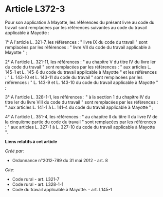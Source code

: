 # Article L372-3

Pour son application à Mayotte, les références du présent livre au code du travail sont remplacées par les références
suivantes au code du travail applicable à Mayotte : 

1° A l'article L. 321-7, les références : " livre IX du code du travail " sont remplacées par les références : " livre VII du
code du travail applicable à Mayotte " ; 

2° A l'article L. 321-11, les références : " au chapitre V du titre IV du livre Ier du code du travail " sont remplacées par
les références : " aux articles L. 145-1 et L. 145-6 du code du travail applicable à Mayotte " et les références : " L.
143-10 et L. 143-11 du code du travail " sont remplacées par les références : " L. 143-9 et L. 143-10 du code du travail
applicable à Mayotte " ; 

3°  A l'article L. 328-1-1, les références : " à la section 1 du chapitre IV du titre Ier du livre VIII du code du travail "
sont remplacées par les références : " aux articles L. 141-1 à L. 141-4 du code du travail applicable à Mayotte " ; 

4°  A l'article L. 351-4, les  références : " au chapitre II du titre II du livre IV de la cinquième partie du code du
travail " sont remplacées par les références : " aux articles L. 327-1 à L. 327-10 du code du travail applicable à Mayotte ".

**Liens relatifs à cet article**

_Créé par_:

  - Ordonnance n°2012-789 du 31 mai 2012 - art. 8

_Cite_:

  - Code rural - art. L321-7
  - Code rural - art. L328-1-1
  - Code du travail applicable à Mayotte. - art. L145-1

